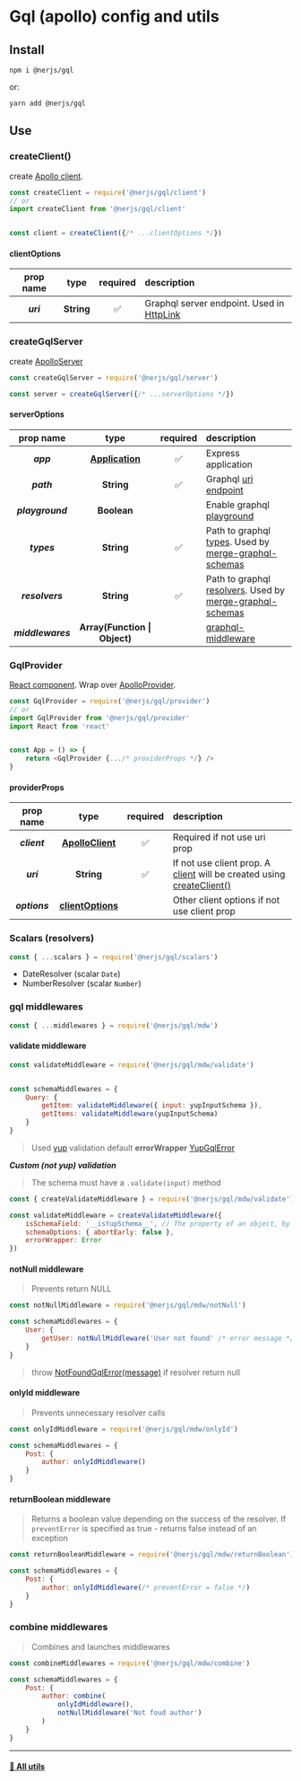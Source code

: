 # Gql (apollo) config and utils

## Install 

```
npm i @nerjs/gql
```
or:
```
yarn add @nerjs/gql
```


## Use


### createClient()

create [Apollo client](https://www.apollographql.com/docs/react/get-started/#create-a-client).

```js
const createClient = require('@nerjs/gql/client')
// or
import createClient from '@nerjs/gql/client'


const client = createClient({/* ...clientOptions */})
```

#### clientOptions

|prop name|type|required|description|
|:--:|:--:|:--:|:--|
|***uri***|**String**|:white_check_mark:|Graphql server endpoint. Used in [HttpLink](https://www.apollographql.com/docs/link/links/batch-http/)|


### createGqlServer 

create [ApolloServer](https://www.apollographql.com/docs/apollo-server/api/apollo-server/)

```js
const createGqlServer = require('@nerjs/gql/server')

const server = createGqlServer({/* ...serverOptions */})
```

#### serverOptions

|prop name|type|required|description|
|:--:|:--:|:--:|:--|
|***app***|**[Application](https://expressjs.com/ru/4x/api.html#app)**|:white_check_mark:|Express application|
|***path***|**String**|:white_check_mark:|Graphql [uri endpoint](https://github.com/apollographql/apollo-server/tree/master/packages/apollo-server-express)|
|***playground***|**Boolean**||Enable graphql [playground](https://www.apollographql.com/docs/apollo-server/testing/graphql-playground/#gatsby-focus-wrapper)|
|***types***|**String**|:white_check_mark:|Path to graphql [types](https://github.com/Urigo/merge-graphql-schemas#merging-type-definitions). Used by [merge-graphql-schemas](https://github.com/Urigo/merge-graphql-schemas)|
|***resolvers***|**String**|:white_check_mark:|Path to graphql [resolvers](https://github.com/Urigo/merge-graphql-schemas#merging-resolvers). Used by [merge-graphql-schemas](https://github.com/Urigo/merge-graphql-schemas)|
|***middlewares***|**Array(Function \| Object)**||[graphql-middleware](https://github.com/prisma-labs/graphql-middleware)|




### GqlProvider

[React component](https://en.reactjs.org/docs/react-component.html). Wrap over [ApolloProvider](https://www.apollographql.com/docs/react/api/react-hooks/#apolloprovider).

```js
const GqlProvider = require('@nerjs/gql/provider')
// or
import GqlProvider from '@nerjs/gql/provider'
import React from 'react'


const App = () => {
    return <GqlProvider {.../* providerProps */} />
}
```

#### providerProps

|prop name|type|required|description|
|:--:|:--:|:--:|:--|
|***client***|**[ApolloClient](https://www.apollographql.com/docs/react/api/apollo-client/)**|:white_check_mark:| Required if not use uri prop|
|***uri***|**String**|:white_check_mark:| If not use client prop. A [client](https://www.apollographql.com/docs/react/api/apollo-client/) will be created using [createClient()](#createclient)|
|***options***|**[clientOptions](#clientoptions)**||Other client options if not use client prop|


### Scalars (resolvers)

```js
const { ...scalars } = require('@nerjs/gql/scalars')
```

* DateResolver (scalar `Date`)
* NumberResolver (scalar `Number`)

### gql middlewares

```js
const { ...middlewares } = require('@nerjs/gql/mdw')
```

#### validate middleware

```js
const validateMiddleware = require('@nerjs/gql/mdw/validate')


const schemaMiddlewares = {
    Query: {
        getItem: validateMiddleware({ input: yupInputSchema }),
        getItems: validateMiddleware(yupInputSchema)
    }
}
```

> Used [yup](https://github.com/jquense/yup#readme) validation
> default **errorWrapper** [YupGqlError](https://github.com/nerjs/utils/tree/master/errors#yupgqlerror)

***Custom (not yup) validation***

> The schema must have a `.validate(input)` method

```js
const { createValidateMiddleware } = require('@nerjs/gql/mdw/validate')

const validateMiddleware = createValidateMiddleware({
    isSchemaField: '__isYupSchema__', // The property of an object, by which it is clear that this is a validator scheme
    schemaOptions: { abortEarly: false },
    errorWrapper: Error
})
```

#### notNull middleware

> Prevents return NULL

```js
const notNullMiddleware = require('@nerjs/gql/mdw/notNull')

const schemaMiddlewares = {
    User: {
        getUser: notNullMiddleware('User not found' /* error message */)
    }
}
```

> throw [NotFoundGqlError(message)](https://github.com/nerjs/utils/tree/master/errors#notfoundgqlerror) if resolver return null

#### onlyId middleware 

> Prevents unnecessary resolver calls

```js
const onlyIdMiddleware = require('@nerjs/gql/mdw/onlyId')

const schemaMiddlewares = {
    Post: {
        author: onlyIdMiddleware()
    }
}
```

#### returnBoolean middleware

> Returns a boolean value depending on the success of the resolver. 
> If `preventError` is specified as true - returns false instead of an exception

```js
const returnBooleanMiddleware = require('@nerjs/gql/mdw/returnBoolean')

const schemaMiddlewares = {
    Post: {
        author: onlyIdMiddleware(/* preventError = false */)
    }
}
```

### combine middlewares

> Combines and launches middlewares

```js
const combineMiddlewares = require('@nerjs/gql/mdw/combine')

const schemaMiddlewares = {
    Post: {
        author: combine(
            onlyIdMiddleware(),
            notNullMiddleware('Not foud author')
        )
    }
}
```


---


#### [:link: All utils ](https://github.com/nerjs/utils#readme)
